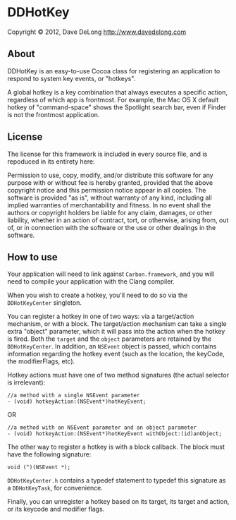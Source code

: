 # DDHotKey

Copyright &copy; 2012, Dave DeLong <http://www.davedelong.com>

## About

DDHotKey is an easy-to-use Cocoa class for registering an application to respond to system key events, or "hotkeys".

A global hotkey is a key combination that always executes a specific action, regardless of which app is frontmost.  For example, the Mac OS X default hotkey of "command-space" shows the Spotlight search bar, even if Finder is not the frontmost application.

## License

The license for this framework is included in every source file, and is repoduced in its entirety here:

Permission to use, copy, modify, and/or distribute this software for any purpose with or without fee is hereby granted, provided that the above copyright notice and this permission notice appear in all copies.  The software is provided "as is", without warranty of any kind, including all implied warranties of merchantability and fitness. In no event shall the authors or copyright holders be liable for any claim, damages, or other liability, whether in an action of contract, tort, or otherwise, arising from, out of, or in connection with the software or the use or other dealings in the software.

## How to use

Your application will need to link against `Carbon.framework`, and you will need to compile your application with the Clang compiler.

When you wish to create a hotkey, you'll need to do so via the `DDHotKeyCenter` singleton.

You can register a hotkey in one of two ways: via a target/action mechanism, or with a block.  The target/action mechanism can take a single extra "object" parameter, which it will pass into the action when the hotkey is fired.  Both the `target` and the `object` parameters are retained by the `DDHotKeyCenter`.  In addition, an `NSEvent` object is passed, which contains information regarding the hotkey event (such as the location, the keyCode, the modifierFlags, etc).

Hotkey actions must have one of two method signatures (the actual selector is irrelevant):

    //a method with a single NSEvent parameter
    - (void) hotkeyAction:(NSEvent*)hotKeyEvent;
    
 OR
 
    //a method with an NSEvent parameter and an object parameter
    - (void) hotkeyAction:(NSEvent*)hotKeyEvent withObject:(id)anObject;

The other way to register a hotkey is with a block callback.  The block must have the following signature:

	void (^)(NSEvent *);

`DDHotKeyCenter.h` contains a typedef statement to typedef this signature as a `DDHotKeyTask`, for convenience.

Finally, you can unregister a hotkey based on its target, its target and action, or its keycode and modifier flags.